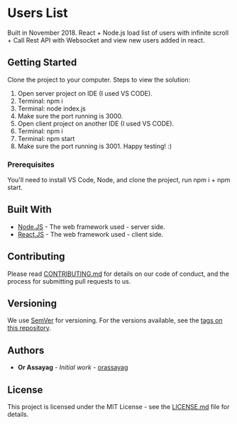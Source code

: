 # Users List

Built in November 2018.
React + Node.js load list of users with infinite scroll + Call Rest API with Websocket and view new users added in react.

## Getting Started

Clone the project to your computer.
Steps to view the solution:
1. Open server project on IDE (I used VS CODE).
2. Terminal: npm i
3. Terminal: node index.js
4. Make sure the port running is 3000.
5. Open client project on another IDE (I used VS CODE).
6. Terminal: npm i
7. Terminal: npm start
8. Make sure the port running is 3001.
Happy testing! :)

### Prerequisites

You'll need to install VS Code, Node, and clone the project, run npm i + npm start.

## Built With

* [Node.JS](https://nodejs.org/en/) - The web framework used - server side.
* [React.JS](https://reactjs.org/) - The web framework used - client side.

## Contributing

Please read [CONTRIBUTING.md](https://gist.github.com/PurpleBooth/b24679402957c63ec426) for details on our code of conduct, and the process for submitting pull requests to us.

## Versioning

We use [SemVer](http://semver.org/) for versioning. For the versions available, see the [tags on this repository](https://github.com/your/project/tags).

## Authors

* **Or Assayag** - *Initial work* - [orassayag](https://github.com/orassayag)

## License

This project is licensed under the MIT License - see the [LICENSE.md](LICENSE.md) file for details.